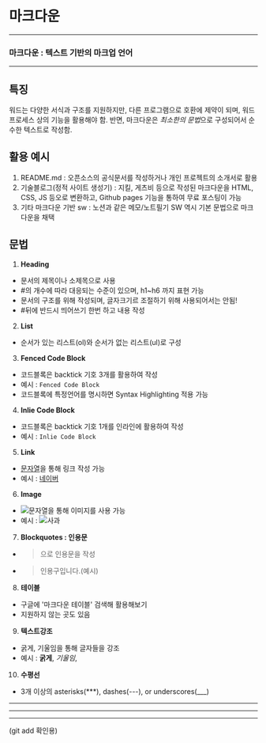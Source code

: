 
# 마크다운
***
### 마크다운 :  텍스트 기반의 마크업 언어
---
## 특징
워드는 다양한 서식과 구조를 지원하지만, 다른 프로그램으로 호환에 제약이 되며, 워드 프로세스 상의 기능을 활용해야 함.
반면, 마크다운은 *최소한의 문법*으로 구성되어서 순수한 텍스트로 작성함.

## 활용 예시
1. README.md : 오픈소스의 공식문서를 작성하거나 개인 프로젝트의 소개서로 활용
2. 기술블로그(정적 사이트 생성기) : 지킬, 게츠비 등으로 작성된 마크다운을 HTML, CSS, JS 등오로 변환하고, Github pages 기능을 통하여 무료 포스팅이 가능
3. 기타 마크다운 기반 sw : 노션과 같은 메모/노트필기 SW 역시 기본 문법으로 마크다운을 채택

## 문법
1. **Heading**
- 문서의 제목이나 소제목으로 사용
- #의 개수에 따라 대응되는 수준이 있으며, h1~h6 까지 표현 가능
- 문서의 구조를 위해 작성되며, 글자크기르 조절하기 위해 사용되어서는 안됨!
- #뒤에 반드시 띄어쓰기 한번 하고 내용 작성

2. **List**
- 순서가 있는 리스트(ol)와 순서가 없는 리스트(ul)로 구성  

3. **Fenced Code Block**
- 코드블록은 backtick 기호 3개를 활용하여 작성
- 예시 : ```Fenced Code Block```
- 코드블록에 특정언어를 명시하면 Syntax Highlighting 적용 가능

4. **Inlie Code Block**
- 코드블록은 backtick 기호 1개를 인라인에 활용하여 작성 
- 예시 : ``Inlie Code Block``

5. **Link**
- [문자열](Url)을 통해 링크 작성 가능
- 예시 : [네이버](https://www.naver.com/)

6. **Image**
- ![문자열](Url)을 통해 이미지를 사용 가능
- 예시 : ![사과](https://www.korea.kr/newsWeb/resources/temp/images/000052/사과_본문.jpg)

7. **Blockquotes : 인용문**
- > 으로 인용문을 작성
- > 인용구입니다.(예시)

8. **테이블**
- 구글에 '마크다운 테이블' 검색해 활용해보기 
- 지원하지 않는 곳도 있음

9. **텍스트강조**
- 굵게, 기울임을 통해 글자들을 강조
- 예시 : **굵게**, *기울임*, 

10. **수평선**
- 3개 이상의 asterisks(***), dashes(---), or underscores(___)
---
***
___

(git add 확인용)
